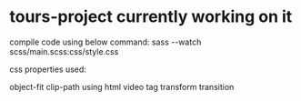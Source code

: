 # tours-project currently working on it

compile code using below command:
 sass --watch scss/main.scss:css/style.css

css properties used: 

object-fit
clip-path
using html video tag
transform
transition
